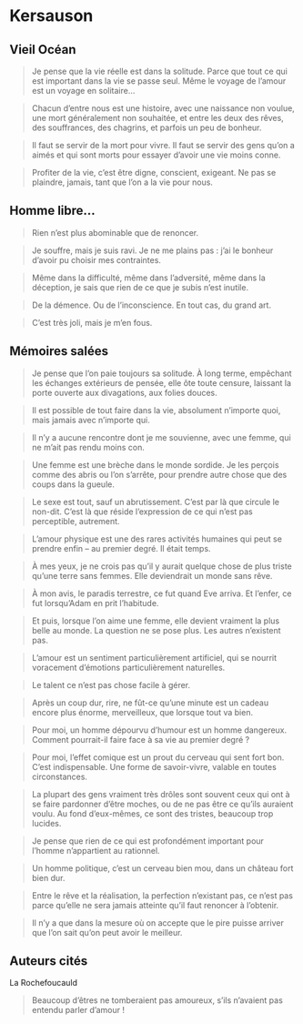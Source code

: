 Kersauson
=========

Vieil Océan
-----------

> Je pense que la vie réelle est dans la solitude.  Parce que tout ce qui est
> important dans la vie se passe seul.  Même le voyage de l’amour est un voyage en
> solitaire…


> Chacun d’entre nous est une histoire, avec une naissance non voulue, une mort
> généralement non souhaitée, et entre les deux des rêves, des souffrances, des
> chagrins, et parfois un peu de bonheur.


> Il faut se servir de la mort pour vivre.  Il faut se servir des gens qu’on a
> aimés et qui sont morts pour essayer d’avoir une vie moins conne.


> Profiter de la vie, c’est être digne, conscient, exigeant.  Ne pas se plaindre,
> jamais, tant que l’on a la vie pour nous.


Homme libre…
------------

> Rien n’est plus abominable que de renoncer.


> Je souffre, mais je suis ravi.  Je ne me plains pas : j’ai le bonheur d’avoir pu
> choisir mes contraintes.


> Même dans la difficulté, même dans l’adversité, même dans la déception, je sais
> que rien de ce que je subis n’est inutile.


> De la démence.  Ou de l’inconscience.  En tout cas, du grand art.


> C’est très joli, mais je m’en fous.


Mémoires salées
---------------

> Je pense que l’on paie toujours sa solitude.  À long terme, empêchant les
> échanges extérieurs de pensée, elle ôte toute censure, laissant la porte ouverte
> aux divagations, aux folies douces.


> Il est possible de tout faire dans la vie, absolument n’importe quoi, mais
> jamais avec n’importe qui.


> Il n’y a aucune rencontre dont je me souvienne, avec une femme, qui ne m’ait pas
> rendu moins con.


> Une femme est une brèche dans le monde sordide.  Je les perçois comme des abris
> ou l’on s’arrête, pour prendre autre chose que des coups dans la gueule.


> Le sexe est tout, sauf un abrutissement.  C’est par là que circule le non-dit.
> C’est là que réside l’expression de ce qui n’est pas perceptible, autrement.


> L’amour physique est une des rares activités humaines qui peut se prendre enfin
> – au premier degré.  Il était temps.


> À mes yeux, je ne crois pas qu’il y aurait quelque chose de plus triste qu’une
> terre sans femmes.  Elle deviendrait un monde sans rêve.


> À mon avis, le paradis terrestre, ce fut quand Eve arriva.  Et l’enfer, ce fut
> lorsqu’Adam en prit l’habitude.


> Et puis, lorsque l’on aime une femme, elle devient vraiment la plus belle au
> monde.  La question ne se pose plus.  Les autres n’existent pas.


> L’amour est un sentiment particulièrement artificiel, qui se nourrit voracement
> d’émotions particulièrement naturelles.


> Le talent ce n’est pas chose facile à gérer.


> Après un coup dur, rire, ne fût-ce qu’une minute est un cadeau encore plus
> énorme, merveilleux, que lorsque tout va bien.


> Pour moi, un homme dépourvu d’humour est un homme dangereux.  Comment
> pourrait-il faire face à sa vie au premier degré ?


> Pour moi, l’effet comique est un prout du cerveau qui sent fort bon.  C’est
> indispensable.  Une forme de savoir-vivre, valable en toutes circonstances.


> La plupart des gens vraiment très drôles sont souvent ceux qui ont à se faire
> pardonner d’être moches, ou de ne pas être ce qu’ils auraient voulu.  Au fond
> d’eux-mêmes, ce sont des tristes, beaucoup trop lucides.


> Je pense que rien de ce qui est profondément important pour l’homme n’appartient
> au rationnel.


> Un homme politique, c’est un cerveau bien mou, dans un château fort bien dur.


> Entre le rêve et la réalisation, la perfection n’existant pas, ce n’est pas
> parce qu’elle ne sera jamais atteinte qu’il faut renoncer à l’obtenir.


> Il n’y a que dans la mesure où on accepte que le pire puisse arriver que l’on
> sait qu’on peut avoir le meilleur.


Auteurs cités
-------------

La Rochefoucauld
> Beaucoup d’êtres ne tomberaient pas amoureux, s’ils n’avaient pas entendu
> parler d’amour !
